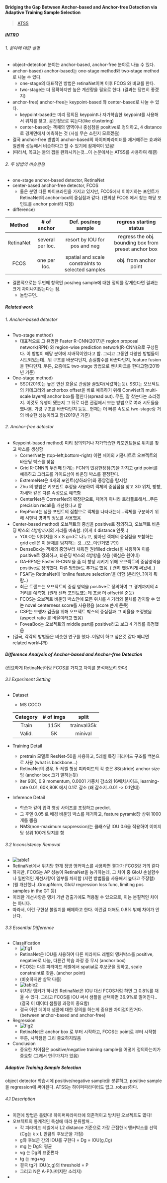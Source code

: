 #### Bridging the Gap Between Anchor-based and Anchor-free Detection via Adaptive Training Sample Selection
> [ATSS](https://arxiv.org/abs/1912.02424) <br>

##### INTRO
###### 1. 분야에 대한 설명
* object-detection 분야는 anchor-based, anchor-free 분야로 나눌 수 있다.
* anchor-based) anchor-based는 one-stage method와 two-stage method로 나눌 수 있다.
  * one-stage의 대표적인 방법은 retinaNet이며 이후 FCOS 와 비교를 한다.
  * two-stage는 더 정확하지만 높은 계산량을 필요로 한다. (결과는 당연히 좋겠지)
* anchor-free) anchor-free는 keypoint-based 와 center-based로 나눌 수 있다.
  * keypoint-based는 미리 정의된 keypoint나 자가학습한 keypoint를 사용해서 위치를 찾고, 공간정보로 묶는다(like clustering)
  * center-based는 객체의 영역이나 중심점을 positive로 정의하고, 4 distance로 경계면에서 예측하는 것 (사실 무슨 소린지 모르겠음)
* 결국 anchor-free 방법이 anchor-based의 하이퍼파라미터를 제거해주는 효과와 일반화 성능에서 비슷하다고 할 수 있기에 잠재력이 있음!
* (따라서, 목표는 둘의 갭을 완화시키는것...이 논문에서는 ATSS를 사용하여 해결)

###### 2. 두 방법의 비슷한점
* one-stage anchor-based detector, RetinaNet
* center-based anchor-free detector, FCOS
  * 둘은 분명 다른 파이프라인을 가지고 있지만, FCOS에서 이야기하는 포인트가 RetinaNet의 anchor-box의 중심점과 같다. (편의상 FCOS 에서 찾는 해당 포인트를 anchor point라 지칭)
* difference)

|Method|# of anchor|Def. pos/neg sample|regress starting status|
|:---:|:---:|:---:|:---:|
|RetinaNet|several per loc.|resort by IOU for pos and neg| regress the obj. bounding box from preset anchor box|
|FCOS|one per loc.|spatial and scale constraints to selected samples|obj. from anchor point|

  * 결론적으로는 두번째 항목인 pos/neg sample에 대한 정의를 같게한다면 결과는 크게 차이나지않는다는 점. 
    * 놀랍구먼..

##### Related work
###### 1. Anchor-based detector
 * Two-stage method) 
   * 대표적으로 그 유명한 Faster R-CNN(2017)은 region proposal network(RPN) 와 region-wise prediction network(R-CNN)으로 구성된다.
   이 방법이 해당 분야에 지배적이였다고 함.
   그리고 그동안 다양한 방법들이 시도되었는데...뭐 구조를 바꾼다던지, 손실함수를 바꾼다던지, feature fusion을 한다던지..무튼, 요즘에도 two-stage 방법으로 벤치마크를 한다고함(2019년 기준)
 * One-stage method) 
   * SSD(2016)는 높은 연산 효율로 관심을 끌었다(닉값하는듯). 
   SSD는 오브젝트의 카테고리와 anchorbox offset을 바로 예측하기 위해 ConvNet의 multi-scale layer에 anchor box를 펼친다(spread out).
   무튼, 잘 찾는다는 소리겠지. 이것도 유행이 됐는지 그 뒤로 다른 관점에서 보는 방법으로 여러 시도들을 했나봄. 가령 구조를 바꾼다던지 등등.. 
   현재는 더 빠른 속도로 two-stage랑 거의 비슷한 성능이라고 함(2019년 기준)
 
###### 2. Anchor-free detector
 * Keypoint-based method) 미리 정의되거나 자가학습한 키포인트들로 위치를 찾고 박스를 생성함
   * CornerNet는 (top-left,bottom-right) 이런 페어의 키퐁니트로 오브젝트의 바운딩 박스를 찾음
   * Grid R-CNN의 두번째 단계는 FCN의 민감한장점(?)을 가지고 grid point를 예측하고 그리드를 가이드삼아 바운딩 박스를 결정한다. 
   * ExtremeNet은 4개의 포인트(상하좌우)와 중앙점을 탐지함
   * Zhu 의 방법은 키포인트 추정을 사용하여 객체의 중심점을 찾고 3D 위치, 방향, 자세와 같은 다른 속성으로 예측함
   * CenterNet은 CornerNet의 확장판으로, 페어가 아니라 트리플로해서...무튼 precision recall을 개선했다고 함
   * RepPoint는 샘플 포인트의 집합으로 객체를 나타내는데...객체를 구분하기 위해 시멘틱 영역의 정보를 사용했음
 * Center-based method) 오브젝트의 중심을 positive로 정의하고, 오브젝트 바운딩 박스의 4방향까지의 거리를 예측함. (이게 4 distance 인듯..)
   * YOLO는 이미지를 S x S grid로 나누고, 찾아낸 객체의 중심점을 포함하는 grid cell은 이 물체를 탐지하는 것...(오..이런거였구만)
   * DenseBox는 객체의 중앙부터 채워진 원(filled circle)을 사용하여 이를 positive로 정의하고, 바운딩 박스의 4방향을 찾음 (핵심은 원이네)
   * GA-RPN은 Faster R-CNN 을 좀 더 향상 시키기 위해 오브젝트의 중심영역을 positive로 정의했다. 다른 방법들도 추가로 했음. ( 괜히 헷갈리게 써놨네..)
   * FSAF는 RetinaNet에 'online feature selection'을 더함 (온라인..?이게 뭐람..)
   * 최근 트랜드는 오브젝트의 중심 영역을 positive로 정의하여 그 경계까지의 4 거리를 예측함. (원래 센터 포인트였는데 조금 더 offset을 준듯)
   * FCOS는 오브젝트 바운딩 박스안에 모든 위치를 4 거리와 물체를 감지할 수 있는 novel centerness score를 사용했음 (score 쓴게 큰듯)
   * CSP는 보행자 검출을 위해 오브젝트 박스의 중심점과 그 비율을 조정했음 (aspect ratio 를 비율이라고 했음)
   * FoveaBox는 오브젝트의 middle part를 positive라고 보고 4 거리를 측정했음
 * (결국, 각각의 방법들은 비슷한 연구를 했다..이말이 하고 싶은것 같다 왜냐면 related work니까)
  
##### Difference Analysis of Anchor-based and Anchor-free Detection
(집요하게 RetinaNet이랑 FCOS를 가지고 차이를 분석해보려 한다)

###### 3.1 Experiment Setting
 * Dataset
   * MS COCO
   
   |Category|# of imgs|split|
   |:---:|:---:|:---:|
   |Train|115K|trainval35k|
   |Valid.|5K|minival|
 
 * Training Detail
   * pretrain 모델로 ResNet-50을 사용하고, 5레벨 특징 피라미드 구조를 백본으로 사용 (what is backbone...)
   * RetinaNet의 경우, 5-레벨 형상 피라미드의 각 층은 8S(stride) anchor size임 (anchor box 크기 말하는듯)
   * iter 90K, 0.9 momentum, 0.0001 가중치 감소와 16배치사이즈, learning-rate 0.01, 60K,80K 에서 0.1로 감소 (왜 감소지..0.01 -> 0.1인데)
 * Inference Detail
   * 학습과 같이 입력 영상 사이즈를 조정하고 predict.
   * 그 후엔 0.05 로 배경 바운딩 박스를 제거하고, feature pyramid당 상위 1000개를 뽑음
   * NMS(non-maximum suppression)는 클래스당 IOU 0.6을 적용하여 이미지당 상위 100개 탐지를 함
 
###### 3.2 Inconsistency Removal
 * ![table1](https://user-images.githubusercontent.com/33476636/99183370-8b380900-277e-11eb-8248-19d5d56ca1dc.png)
 * RetinaNet에서 위치당 한개 정방 앵커박스를 사용하면 결과가 FCOS랑 거의 같다
 * 하지만, FCOS는 AP 성능이 RetinaNet을 능가하는데, 그 차이 중 GIoU 손실함수나 일반적인 개선사항이 일부를 차지함 (저런 방법들을 사용해서 높다고 주장함)
 * (뭘 개선했나..GroupNorm, GIoU regression loss func, limiting pos samples in the GT 등)
 * 이러한 개선사항은 앵커 기반 검출기에도 적용될 수 있으므로, 이는 본질적인 차이는 아니다.
 * 따라서, 이런 구현상 불일치를 배제하고 한다. 이런걸 더해도 0.8% 밖에 차이가 안난다.

###### 3.3 Essential Difference
 * Classification
   * ![fig1](https://user-images.githubusercontent.com/33476636/99183325-34caca80-277e-11eb-9f84-3350b756cf5e.png)
   * RetinaNet은 IOU를 사용하여 다른 피라미드 레벨의 앵커박스를 positive, negative로 나눔, 다른건 학습 과정 중 무시 (anchor box)
   * FCOS는 다른 피라미드 레벨에서 spatial로 후보군을 정하고, scale constraint로 찾음. (anchor point)
   * (비슷하지만 살짝 다름)
   * ![table2](https://user-images.githubusercontent.com/33476636/99183592-52009880-2780-11eb-9868-6d107aee748b.png)
   * 위치당 앵커가 하나인 RetinaNet은 IOU 대신 FCOS처럼 하면 그 0.8%를 채울 수 있다. 그리고 FCOS를 IOU 써서 샘플을 선택하면 36.9%로 떨어진다..(결국 이 데이터 샘플링 과정이 중요함)
   * 결국 이런 데이터 샘플에 대한 정의를 하는게 중요한 차이점이란거다. (between anchor-based and anchor-free)
 * Regression
   * ![fig2](https://user-images.githubusercontent.com/33476636/99183570-3d240500-2780-11eb-904f-aef7dc741a33.png)
   * RetinaNet은 anchor box 로 부터 시작하고, FCOS는 point로 부터 시작함
   * 무튼, 시작점은 그리 중요하지않음
 * Conclusion
   * 중요한 차이점은 positive/negative training sample을 어떻게 정의하는지가 중요함 (그래서 연구가치가 있음)

##### Adaptive Training Sample Selection
object detector 학습시에 positive/negative sample을 분류하고, positive sample을 regression에 써야된다.
ATSS는 하이퍼파라미터도 없고..robust하다.
###### 4.1 Description
 * 이전에 방법은 틀렸다! 하이퍼파라미터에 의존적이고 방치된 오브젝트도 많다!
 * 오브젝트의 통계적인 특성에 따라 분류할꺼...
   * 각 피라미드 레벨에서 L2 distance 기준으로 가장 근접한 k 앵커박스를 선택 (Cg는 k x L 만큼의 후보군을 가짐)
   * g와 후보군 간의 IOU를 구한다 = Dg = IOU(g,Cg)
   * mg 는 Dg의 평균
   * vg 는 Dg의 표준편차
   * tg 는 mg+vg
   * 결국 tg가 IOU(c,g)의 threshold = P
   * 그리고 N은 A-P(나머지란 소리지)
 *
